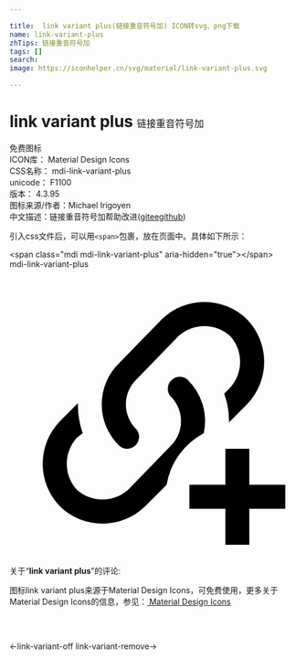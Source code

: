 ```yaml
---

title:  link variant plus(链接重音符号加) ICON转svg、png下载
name: link-variant-plus
zhTips: 链接重音符号加
tags: []
search: 
image: https://iconhelper.cn/svg/material/link-variant-plus.svg

---
```


# link variant plus  <small style="font-size: 60%;font-weight: 100">链接重音符号加</small>


<div class="detail-page">
<p>
<span><span class="badge-success badge">免费图标</span> </span>
<br/>
<span>
ICON库：
<span class="badge-secondary badge">Material Design Icons</span> 
</span>
<br/>
<span>
CSS名称：
<span class="badge-secondary badge">mdi-link-variant-plus</span> 
</span>
<br/>
<span>
unicode：
<span class="badge-secondary badge">F1100</span> 
<copy-btn content='F1100' btn-title=""></copy-btn>
<copy-btn :content='String.fromCodePoint(parseInt("F1100", 16))' btn-title="复制U"></copy-btn>
</span>
<br/>
<span>
版本：
<span class="badge-secondary badge">4.3.95</span> 
</span>
<br/>
<span>图标来源/作者：<span class="badge-light badge">Michael Irigoyen</span></span> 
<br/>
<span class="zh-detail">中文描述：<span class="badge-primary badge">链接重音符号加</span><span class="help-link"><span>帮助改进</span>(<a href="https://gitee.com/liuwave/icon-helper/edit/master/json/material/link-variant-plus.json" target="_blank" rel="noopener noreferrer">gitee</a><a href="https://github.com/liuwave/icon-helper/edit/master/json/material/link-variant-plus.json" target="_blank" rel="noopener noreferrer">github</a></span>)</span><br/>
</p>
</div>
<div class="alert alert-dark">
  <i class="mdi mdi-link-variant-plus mdi-48px"></i>
  <i class="mdi mdi-link-variant-plus mdi-36px"></i>
  <i class="mdi mdi-link-variant-plus mdi-24px"></i>
  <i class="mdi mdi-link-variant-plus mdi-18px"></i>
</div>
<div>
  <p>引入css文件后，可以用<code>&lt;span&gt;</code>包裹，放在页面中。具体如下所示：    
  </p>
  <div class="alert alert-primary" style="font-size: 14px">
    &lt;span class="mdi mdi-link-variant-plus" aria-hidden="true"&gt;&lt;/span&gt;
    <copy-btn content='<span class="mdi mdi-link-variant-plus" aria-hidden="true"></span>'></copy-btn>
  </div>
  <div class="alert alert-secondary">
    <i class="mdi mdi-link-variant-plus"
    style="font-size: 24px"
    aria-hidden="true"></i> mdi-link-variant-plus
    <copy-btn content="mdi-link-variant-plus" btn-title="复制图标名称"></copy-btn>
  </div>
</div>
<div id="svg" class="svg-wrap">
<svg xmlns="http://www.w3.org/2000/svg" viewBox="0 0 24 24"><path d="M10.6 13.4A1 1 0 0 1 9.2 14.8A4.8 4.8 0 0 1 9.2 7.8L12.7 4.2A5.1 5.1 0 0 1 19.8 4.2A5.1 5.1 0 0 1 19.8 11.3L18.3 12.8A6.4 6.4 0 0 0 17.9 10.4L18.4 9.9A3.2 3.2 0 0 0 18.4 5.6A3.2 3.2 0 0 0 14.1 5.6L10.6 9.2A2.9 2.9 0 0 0 10.6 13.4M23 18V20H20V23H18V20H15V18H18V15H20V18M16.2 13.7A4.8 4.8 0 0 0 14.8 9.2A1 1 0 0 0 13.4 10.6A2.9 2.9 0 0 1 13.4 14.8L9.9 18.4A3.2 3.2 0 0 1 5.6 18.4A3.2 3.2 0 0 1 5.6 14.1L6.1 13.7A7.3 7.3 0 0 1 5.7 11.2L4.2 12.7A5.1 5.1 0 0 0 4.2 19.8A5.1 5.1 0 0 0 11.3 19.8L13.1 18A6 6 0 0 1 16.2 13.7Z" /></svg>
</div>
<detail full-name='mdi-link-variant-plus'></detail>
<div class="icon-detail__container">
<p>关于“<b>link variant plus</b>”的评论:</p>
</div>
<Vssue title="关于“link variant plus”的评论" />    
<div><p>图标link variant plus来源于Material Design Icons，可免费使用，更多关于 Material Design Icons的信息，参见：<a target="_blank" href="https://iconhelper.cn/material.html"> Material Design Icons</a>
</p></div>

<div style="padding:2rem 0 " class="page-nav"><p class="inner"><span class="prev">←<router-link to="/icon/link-variant-off.html">link-variant-off</router-link></span> <span class="next"><router-link to="/icon/link-variant-remove.html">link-variant-remove</router-link>→</span></p></div>

